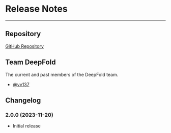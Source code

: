 # Release Notes

---

## Repository

[GitHub Repository](https://github.com/DeepFoldProtein/DeepFold/)

## Team DeepFold

The current and past members of the DeepFold team.

* [@vv137](https://github.com/vv137)

## Changelog

### 2.0.0 (2023-11-20)

* Initial release
